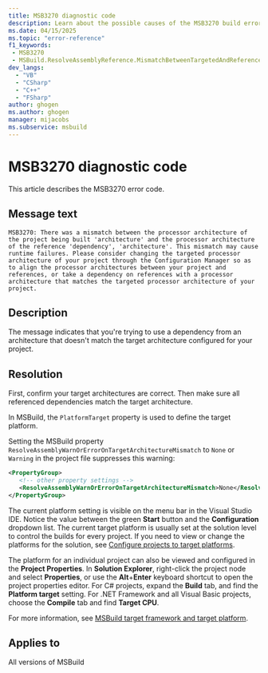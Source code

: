 ```yaml
---
title: MSB3270 diagnostic code
description: Learn about the possible causes of the MSB3270 build error and get troubleshooting tips.
ms.date: 04/15/2025
ms.topic: "error-reference"
f1_keywords:
 - MSB3270
 - MSBuild.ResolveAssemblyReference.MismatchBetweenTargetedAndReferencedArch
dev_langs:
  - "VB"
  - "CSharp"
  - "C++"
  - "FSharp"
author: ghogen
ms.author: ghogen
manager: mijacobs
ms.subservice: msbuild
---
```

# MSB3270 diagnostic code

<!-- :::ErrorDefinitionDescription::: -->
<!-- :::editable-content name="introDescription"::: -->
This article describes the MSB3270 error code.
<!-- :::editable-content-end::: -->

## Message text

`MSB3270: There was a mismatch between the processor architecture of the project being built 'architecture' and the processor architecture of the reference 'dependency', 'architecture'. This mismatch may cause runtime failures. Please consider changing the targeted processor architecture of your project through the Configuration Manager so as to align the processor architectures between your project and references, or take a dependency on references with a processor architecture that matches the targeted processor architecture of your project.`

<!-- :::editable-content name="postOutputDescription"::: -->
## Description

The message indicates that you're trying to use a dependency from an architecture that doesn't match the target architecture configured for your project.

## Resolution

First, confirm your target architectures are correct. Then make sure all referenced dependencies match the target architecture. 

In MSBuild, the `PlatformTarget` property is used to define the target platform.

Setting the MSBuild property `ResolveAssemblyWarnOrErrorOnTargetArchitectureMismatch` to `None` or `Warning` in the project file suppresses this warning:

```xml
<PropertyGroup>
   <!-- other property settings -->
   <ResolveAssemblyWarnOrErrorOnTargetArchitectureMismatch>None</ResolveAssemblyWarnOrErrorOnTargetArchitectureMismatch>
</PropertyGroup>
```

The current platform setting is visible on the menu bar in the Visual Studio IDE. Notice the value between the green **Start** button and the **Configuration** dropdown list. The current target platform is usually set at the solution level to control the builds for every project. If you need to view or change the platforms for the solution, see [Configure projects to target platforms](../../ide/how-to-configure-projects-to-target-platforms.md).

The platform for an individual project can also be viewed and configured in the **Project Properties**. In **Solution Explorer**, right-click the project node and select **Properties**, or use the **Alt**+**Enter** keyboard shortcut to open the project properties editor. For C# projects, expand the **Build** tab, and find the **Platform target** setting. For .NET Framework and all Visual Basic projects, choose the **Compile** tab and find **Target CPU**.

For more information, see [MSBuild target framework and target platform](../msbuild-target-framework-and-target-platform.md).
<!-- :::editable-content-end::: -->
<!-- :::ErrorDefinitionDescription-end::: -->

## Applies to

All versions of MSBuild